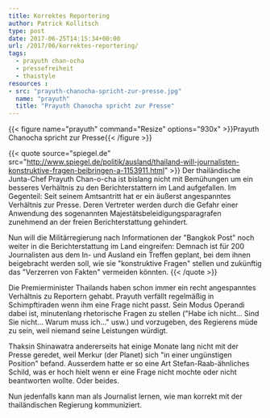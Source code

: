 ```yaml
---
title: Korrektes Reportering
author: Patrick Kollitsch
type: post
date: 2017-06-25T14:15:34+00:00
url: /2017/06/korrektes-reportering/
tags:
  - prayuth chan-ocha
  - pressefreiheit
  - thaistyle
resources :
- src: "prayuth-chanocha-spricht-zur-presse.jpg"
  name: "prayuth"
  title: "Prayuth Chanocha spricht zur Presse"
---
```


{{< figure name="prayuth" command="Resize" options="930x" >}}Prayuth Chanocha spricht zur Presse{{< /figure >}}

{{< quote source="spiegel.de" src="http://www.spiegel.de/politik/ausland/thailand-will-journalisten-konstruktive-fragen-beibringen-a-1153911.html" >}}
Der thailändische Junta-Chef Prayuth Chan-o-cha ist bislang nicht mit Bemühungen um ein besseres Verhältnis zu den Berichterstattern im Land aufgefallen. Im Gegenteil: Seit seinem Amtsantritt hat er ein äußerst angespanntes Verhältnis zur Presse. Deren Vertreter werden durch die Gefahr einer Anwendung des sogenannten Majestätsbeleidigungsparagrafen zunehmend an der freien Berichterstattung gehindert.

Nun will die Militärregierung nach Informationen der "Bangkok Post" noch weiter in die Berichterstattung im Land eingreifen: Demnach ist für 200 Journalisten aus dem In- und Ausland ein Treffen geplant, bei dem ihnen beigebracht werden soll, wie sie "konstruktive Fragen" stellen und zukünftig das "Verzerren von Fakten" vermeiden könnten.
{{< /quote >}}

Die Premierminister Thailands haben schon immer ein recht angespanntes Verh&auml;ltnis zu Reportern gehabt. Prayuth verf&auml;llt regelm&auml;&szlig;ig in Schimpftiraden wenn ihm eine Frage nicht passt. Sein Modus Operandi dabei ist, minutenlang rhetorische Fragen zu stellen ("Habe ich nicht... Sind Sie nicht... Warum muss ich..." usw.) und vorzugeben, des Regierens m&uuml;de zu sein, weil niemand seine Leistungen w&uuml;rdigt. 

Thaksin Shinawatra andererseits hat einige Monate lang nicht mit der Presse geredet, weil Merkur (der Planet) sich "in einer ung&uuml;nstigen Position" befand. Ausserdem hatte er so eine Art Stefan-Raab-&auml;hnliches Schild, was er hoch hielt wenn er eine Frage nicht mochte oder nicht beantworten wollte. Oder beides. 

Nun jedenfalls kann man als Journalist lernen, wie man korrekt mit der thail&auml;ndischen Regierung kommuniziert.
